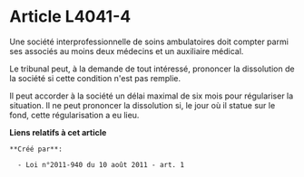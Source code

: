 # Article L4041-4

Une société interprofessionnelle de soins ambulatoires doit compter parmi ses associés au moins deux médecins et un
auxiliaire médical. 

Le tribunal peut, à la demande de tout intéressé, prononcer la dissolution de la société si cette condition n'est pas
remplie. 

Il peut accorder à la société un délai maximal de six mois pour régulariser la situation. Il ne peut prononcer la dissolution
si, le jour où il statue sur le fond, cette régularisation a eu lieu.

**Liens relatifs à cet article**

	**Créé par**:

	  - Loi n°2011-940 du 10 août 2011 - art. 1
